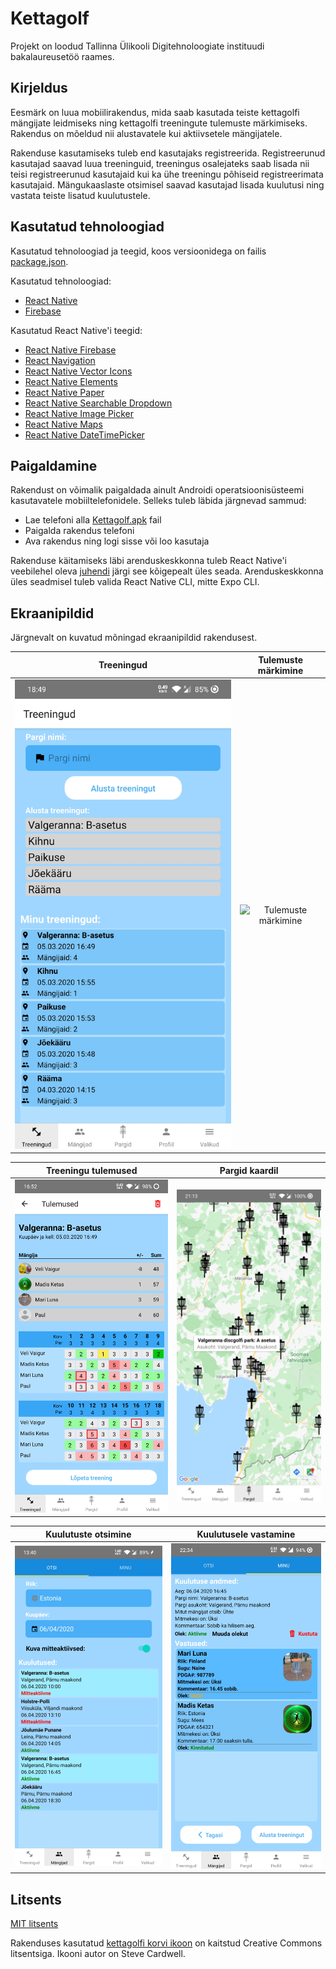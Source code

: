 # Kettagolf
  
Projekt on loodud Tallinna Ülikooli Digitehnoloogiate instituudi bakalaureusetöö raames.
  
## Kirjeldus  
Eesmärk on luua mobiilirakendus, mida saab kasutada teiste kettagolfi mängijate leidmiseks ning kettagolfi treeningute tulemuste märkimiseks. Rakendus on mõeldud nii alustavatele kui aktiivsetele mängijatele.  

Rakenduse kasutamiseks tuleb end kasutajaks registreerida. Registreerunud kasutajad saavad luua treeninguid, treeningus osalejateks saab lisada nii teisi registreerunud kasutajaid kui ka ühe treeningu põhiseid registreerimata kasutajaid. Mängukaaslaste otsimisel saavad kasutajad lisada kuulutusi ning vastata teiste lisatud kuulutustele.  
  
## Kasutatud tehnoloogiad  
Kasutatud tehnoloogiad ja teegid, koos versioonidega on failis [package.json](package.json).  

Kasutatud tehnoloogiad:
* [React Native](https://reactnative.dev/docs/getting-started)
* [Firebase](https://firebase.google.com/)

Kasutatud React Native'i teegid:
* [React Native Firebase](https://rnfirebase.io/)
* [React Navigation](https://reactnavigation.org/docs/getting-started)
* [React Native Vector Icons](https://github.com/oblador/react-native-vector-icons)
* [React Native Elements](https://react-native-elements.github.io/react-native-elements/docs/getting_started.html)
* [React Native Paper](https://callstack.github.io/react-native-paper/)
* [React Native Searchable Dropdown](https://github.com/zubairpaizer/react-native-searchable-dropdown)
* [React Native Image Picker](https://github.com/react-native-community/react-native-image-picker)
* [React Native Maps](https://github.com/react-native-community/react-native-maps)
* [React Native DateTimePicker](https://github.com/react-native-community/datetimepicker)  
  
## Paigaldamine
Rakendust on võimalik paigaldada ainult Androidi operatsioonisüsteemi kasutavatele mobiiltelefonidele. Selleks tuleb läbida järgnevad sammud:  
* Lae telefoni alla [Kettagolf.apk](Kettagolf.apk) fail
* Paigalda rakendus telefoni
* Ava rakendus ning logi sisse või loo kasutaja
  
Rakenduse käitamiseks läbi arenduskeskkonna tuleb React Native'i veebilehel oleva [juhendi](https://reactnative.dev/docs/environment-setup) järgi see kõigepealt üles seada. Arenduskeskkonna üles seadmisel tuleb valida React Native CLI, mitte Expo CLI.
  
## Ekraanipildid
Järgnevalt on kuvatud mõningad ekraanipildid rakendusest.  
  
Treeningud             |  Tulemuste märkimine
:-------------------------:|:-------------------------:
![Treeningud](README_images/Treeningud.jpg)  |  ![Tulemuste märkimine](README_images/Märkimine.jpg)
  
Treeningu tulemused             |  Pargid kaardil
:-------------------------:|:-------------------------:
![Tulemused](README_images/Tulemused.jpg)  |  ![Pargid](README_images/Pargid.jpg)
  
Kuulutuste otsimine             |  Kuulutusele vastamine
:-------------------------:|:-------------------------:
![Otsimine](README_images/Otsimine.jpg)  |  ![Vastamine](README_images/Vastamine.jpg)

## Litsents
[MIT litsents](LICENSE)  
  
Rakenduses kasutatud [kettagolfi korvi ikoon](https://thenounproject.com/term/disc-golf-basket/1299/) on kaitstud Creative Commons litsentsiga. Ikooni autor on Steve Cardwell.